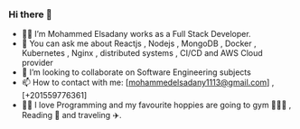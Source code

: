 ### Hi there 👋

- 🧑‍🦰 I’m Mohammed Elsadany works as a Full Stack Developer.
- 💬 You can ask me about Reactjs , Nodejs , MongoDB , Docker , Kubernetes , Nginx , distributed systems , CI/CD and AWS Cloud provider
- 👯 I’m looking to collaborate on Software Engineering subjects
- 📫 How to contact with  me: [mohammedelsadany1113@gmail.com] , [+201559776361]
- 👨‍💻 I love Programming and my favourite hoppies are going to gym 🏋🏻‍♂️ , Reading 📘 and traveling ✈️.
